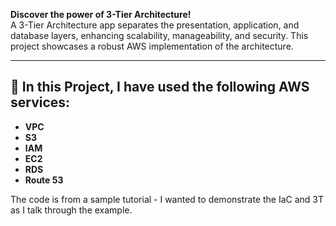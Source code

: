**Discover the power of 3-Tier Architecture!**  
A 3-Tier Architecture app separates the presentation, application, and database layers, enhancing scalability, manageability, and security. This project showcases a robust AWS implementation of the architecture.

---

## 🚀 **In this Project, I have used the following AWS services:**

- **VPC**
- **S3**
- **IAM**
- **EC2**
- **RDS**
- **Route 53**

The code is from a sample tutorial - I wanted to demonstrate the IaC and 3T as I talk through the example.